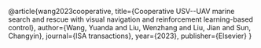 @article{wang2023cooperative,
  title={Cooperative USV--UAV marine search and rescue with visual navigation and reinforcement learning-based control},
  author={Wang, Yuanda and Liu, Wenzhang and Liu, Jian and Sun, Changyin},
  journal={ISA transactions},
  year={2023},
  publisher={Elsevier}
}